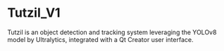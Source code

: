 # Tutzil_V1
Tutzil is an object detection and tracking system leveraging the YOLOv8 model by Ultralytics, integrated with a Qt Creator user interface.
